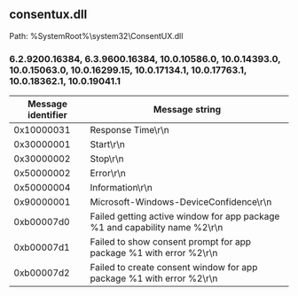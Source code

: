 ## consentux.dll

Path: %SystemRoot%\system32\ConsentUX.dll

### 6.2.9200.16384, 6.3.9600.16384, 10.0.10586.0, 10.0.14393.0, 10.0.15063.0, 10.0.16299.15, 10.0.17134.1, 10.0.17763.1, 10.0.18362.1, 10.0.19041.1

Message identifier | Message string
--- | ---
0x10000031 | Response Time\r\n
0x30000001 | Start\r\n
0x30000002 | Stop\r\n
0x50000002 | Error\r\n
0x50000004 | Information\r\n
0x90000001 | Microsoft-Windows-DeviceConfidence\r\n
0xb00007d0 | Failed getting active window for app package %1 and capability name %2\r\n
0xb00007d1 | Failed to show consent prompt for app package %1 with error %2\r\n
0xb00007d2 | Failed to create consent window for app package %1 with error %2\r\n
